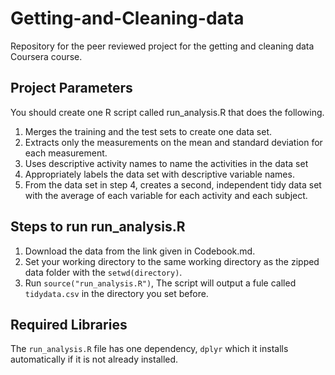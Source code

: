# Getting-and-Cleaning-data
Repository for the peer reviewed project for the getting and cleaning data Coursera course.

## Project Parameters

You should create one R script called run_analysis.R that does the following.
1. Merges the training and the test sets to create one data set.
2. Extracts only the measurements on the mean and standard deviation for each measurement.
3. Uses descriptive activity names to name the activities in the data set
4. Appropriately labels the data set with descriptive variable names.
5. From the data set in step 4, creates a second, independent tidy data set with the average of each variable for each activity and each subject.

## Steps to run run_analysis.R

1. Download the data from the link given in Codebook.md.
2. Set your working directory to the same working directory as the zipped data folder with the ```setwd(directory)```.
3. Run ```source("run_analysis.R")```, The script will output a fule called ```tidydata.csv``` in the directory you set before.

## Required Libraries

The ```run_analysis.R``` file has one dependency, ```dplyr``` which it installs automatically if it is not already installed.
